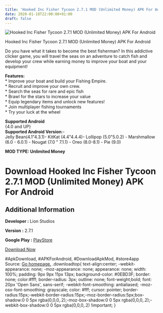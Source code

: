 ```yaml
---
title: 'Hooked Inc Fisher Tycoon 2.7.1 MOD (Unlimited Money) APK For Android'
date: 2020-01-18T22:00:00+01:00
draft: false
---
```


![Hooked Inc Fisher Tycoon 2.7.1 MOD (Unlimited Money) APK For Android](https://i2.wp.com/apkhome.net/wp-content/uploads/2020/01/Hooked-Inc-Fisher-Tycoon-2.7.1-MOD-Unlimited-Money.png "Hooked Inc Fisher Tycoon 2.7.1 MOD (Unlimited Money) APK For Android")

  

Hooked Inc Fisher Tycoon 2.7.1 MOD (Unlimited Money) APK For Android

Do you have what it takes to become the best fisherman? In this addictive clicker game, you will travel the seas on an adventure to catch fish and develop your crew while earning money to improve your boat and your equipment!

**Features:**  
\* Improve your boat and build your Fishing Empire.  
\* Recruit and improve your own crew.  
\* Search the seas for rare and epic fish  
\* Brawl for the stars to increase your value  
\* Equip legendary items and unlock new features!  
\* Join multiplayer fishing tournaments  
\* Try your luck at the wheel

**Supported Android**  
{4.0 and UP}  
**Supported Android Version**:-  
Jelly Bean(4.1"4.3.1)- KitKat (4.4"4.4.4)- Lollipop (5.0"5.0.2) - Marshmallow (6.0 - 6.0.1) - Nougat (7.0 " 7.1.1) - Oreo (8.0-8.1) - Pie (9.0)

**MOD TYPE: Unlimited Money**

Download Hooked Inc Fisher Tycoon 2.7.1 MOD (Unlimited Money) APK For Android
=============================================================================

Additional Information
----------------------

**Developer :** Lion Studios

**Version :** 2.7.1

**Google Play :** [PlayStore](https://play.google.com/store/apps/details?id=se.ace.fishinc)

  

[Download Now](https://store4app.co/post/hooked-inc-fisher-tycoon-2-7-1-mod-unlimited-money-apk-for-android_1579375148)

  
#ApkDownload, #APKForAndroid, #DownloadApkMod, #store4app  
Source: [Go homepage.](https://store4app.co/post/hooked-inc-fisher-tycoon-2-7-1-mod-unlimited-money-apk-for-android_1579375148) .downloadtop{ text-align:center; -webkit-appearance: none; -moz-appearance: none; appearance: none; width: 100%; padding: 9px 9px 11px 13px; background-color: #0EBD3F; border: none; color:#fff; border-radius: 3px; outline: none; font-weight;bold; font: 20px 'Open Sans', sans-serif; -webkit-font-smoothing: antialiased; -moz-osx-font-smoothing: grayscale; color: #fff; cursor: pointer; border-radius:15px;-webkit-border-radius:15px;-moz-border-radius:5px;box-shadow:0 0 5px rgba(0,0,0,.2);-moz-box-shadow:0 0 5px rgba(0,0,0,.2);-webkit-box-shadow:0 0 5px rgba(0,0,0,.2) !important; }